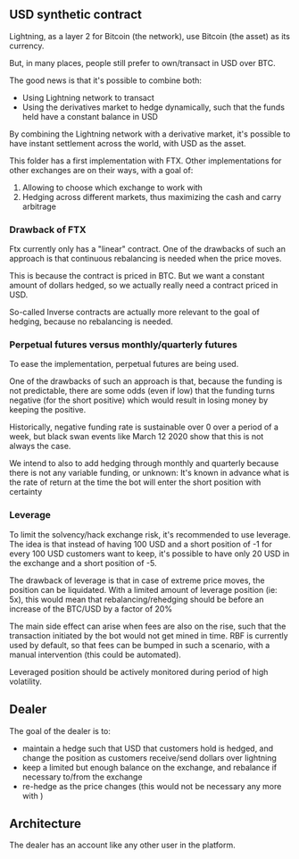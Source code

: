 ## USD synthetic contract

Lightning, as a layer 2 for Bitcoin (the network), use Bitcoin (the asset) as its currency.

But, in many places, people still prefer to own/transact in USD over BTC.

The good news is that it's possible to combine both:
- Using Lightning network to transact
- Using the derivatives market to hedge dynamically, such that the funds held have a constant balance in USD

By combining the Lightning network with a derivative market, it's possible to have instant settlement across the world, with USD as the asset.


This folder has a first implementation with FTX.
Other implementations for other exchanges are on their ways, with a goal of:
1. Allowing to choose which exchange to work with
2. Hedging across different markets, thus maximizing the cash and carry arbitrage

### Drawback of FTX

Ftx currently only has a "linear" contract. One of the drawbacks of such an approach is that continuous rebalancing is needed when the price moves.

This is because the contract is priced in BTC. But we want a constant amount of dollars hedged, so we actually really need a contract priced in USD.

So-called Inverse contracts are actually more relevant to the goal of hedging, because no rebalancing is needed.

### Perpetual futures versus monthly/quarterly futures

To ease the implementation, perpetual futures are being used.

One of the drawbacks of such an approach is that, because the funding is not predictable, there are some odds (even if low) that the funding turns negative (for the short positive) which would result in losing money by keeping the positive.

Historically, negative funding rate is sustainable over 0 over a period of a week, but black swan events like March 12 2020 show that this is not always the case.

We intend to also to add hedging through monthly and quarterly because there is not any variable funding, or unknown:
It's known in advance what is the rate of return at the time the bot will enter the short position with certainty

### Leverage

To limit the solvency/hack exchange risk, it's recommended to use leverage. The idea is that instead of having 100 USD and a short position of -1 for every 100 USD customers want to keep, it's possible to have only 20 USD in the exchange and a short position of -5.

The drawback of leverage is that in case of extreme price moves, the position can be liquidated. With a limited amount of leverage position (ie: 5x), this would mean that rebalancing/rehedging should be before an increase of the BTC/USD by a factor of 20%

The main side effect can arise when fees are also on the rise, such that the transaction initiated by the bot would not get mined in time. RBF is currently used by default, so that fees can be bumped in such a scenario, with a manual intervention (this could be automated).

Leveraged position should be actively monitored during period of high volatility.

## Dealer

The goal of the dealer is to:
- maintain a hedge such that USD that customers hold is hedged, and change the position as customers receive/send dollars over lightning
- keep a limited but enough balance on the exchange, and rebalance if necessary to/from the exchange
- re-hedge as the price changes (this would not be necessary any more with )

## Architecture

The dealer has an account like any other user in the platform.
